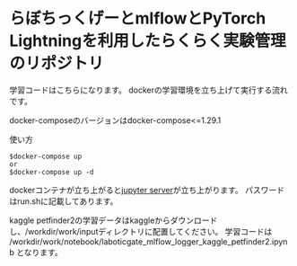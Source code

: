 # らぼちっくげーとmlflowとPyTorch Lightningを利用したらくらく実験管理のリポジトリ
学習コードはこちらになります。
dockerの学習環境を立ち上げて実行する流れです。

docker-composeのバージョンはdocker-compose<=1.29.1

使い方
```
$docker-compose up
or
$docker-compose up -d
```

dockerコンテナが立ち上がると[jupyter server](http://localhost:8888)が立ち上がります。
パスワードはrun.shに記載してあります。

kaggle petfinder2の学習データはkaggleからダウンロードし、/workdir/work/inputディレクトリに配置してください。
学習コードは
/workdir/work/notebook/laboticgate_mlflow_logger_kaggle_petfinder2.ipynb
となります。
